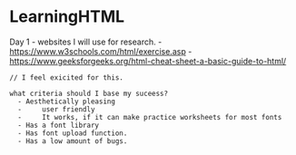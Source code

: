 # LearningHTML
Day 1 - websites I will use for research.
    - https://www.w3schools.com/html/exercise.asp
    - https://www.geeksforgeeks.org/html-cheat-sheet-a-basic-guide-to-html/
    
    // I feel exicited for this. 
    
    what criteria should I base my suceess?
      - Aesthetically pleasing
      - 	user friendly 
      - 	It works, if it can make practice worksheets for most fonts
      - Has a font library 
      - Has font upload function.
      - Has a low amount of bugs.

     
